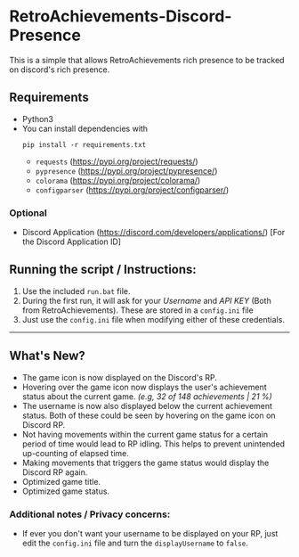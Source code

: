# RetroAchievements-Discord-Presence

This is a simple that allows RetroAchievements rich presence to be tracked on discord's rich presence.

## Requirements

- Python3
- You can install dependencies with
    ```
    pip install -r requirements.txt
    ```
    - `requests` (https://pypi.org/project/requests/)
    - `pypresence` (https://pypi.org/project/pypresence/)
    - `colorama` (https://pypi.org/project/colorama/)
    - `configparser` (https://pypi.org/project/configparser/)

### Optional
- Discord Application (https://discord.com/developers/applications/) [For the Discord Application ID]

## Running the script / Instructions:

1. Use the included `run.bat` file.
2. During the first run, it will ask for your *Username* and *API KEY* (Both from RetroAchievements). These are stored in a `config.ini` file
3. Just use the `config.ini` file when modifying either of these credentials. 

<hr>

## What's New? 
- The game icon is now displayed on the Discord's RP.
- Hovering over the game icon now displays the user's achievement status about the current game. _(e.g, 32 of 148 achievements | 21 %)_
- The username is now also displayed below the current achievement status. Both of these could be seen by hovering on the game icon on Discord RP.
- Not having movements within the current game status for a certain period of time would lead to RP idling. This helps to prevent unintended up-counting of elapsed time.
- Making movements that triggers the game status would display the Discord RP again.
- Optimized game title.
- Optimized game status.

### Additional notes / Privacy concerns:
- If ever you don't want your username to be displayed on your RP, just edit the `config.ini` file and turn the `displayUsername` to `false`. 
